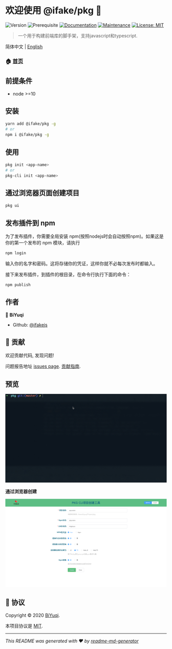 # 欢迎使用 @ifake/pkg 👋
![Version](https://img.shields.io/npm/v/@ifake/pkg)
![Prerequisite](https://img.shields.io/badge/node-%3E%3D10-blue.svg)
[![Documentation](https://img.shields.io/badge/documentation-yes-brightgreen.svg)](https://github.com/ifakejs/pkg#readme)
[![Maintenance](https://img.shields.io/badge/Maintained%3F-yes-green.svg)](https://github.com/ifakejs/pkg/graphs/commit-activity)
[![License: MIT](https://img.shields.io/github/license/ifakejs/@ifake/pkg)](https://github.com/ifakejs/pkg/blob/master/LICENSE)

> 一个用于构建前端库的脚手架，支持javascript和typescript.

简体中文 | [English](https://github.com/ifakejs/pkg/blob/master/README-EN.md)

### 🏠 [首页](https://github.com/ifakejs/pkg#readme)

## 前提条件

- node >=10

## 安装

```sh
yarn add @ifake/pkg -g
# or
npm i @ifake/pkg -g
```

## 使用

```sh
pkg init <app-name>
# or
pkg-cli init <app-name>
```

## 通过浏览器页面创建项目
```sh
pkg ui
```

## 发布插件到 npm
为了发布插件，你需要全局安装 npm(按照nodejs时会自动按照npm)。如果这是你的第一个发布的 npm 模块，请执行
```js
npm login
```
输入你的名字和密码。这将存储你的凭证，这样你就不必每次发布时都输入。

接下来发布插件，到插件的根目录，在命令行执行下面的命令：
```js
npm publish
```

## 作者

👤 **BiYuqi**

* Github: [@ifakejs](https://github.com/ifakejs)

## 🤝 贡献

欢迎贡献代码, 发现问题!

问题报告地址 [issues page](https://github.com/ifakejs/pkg/issues).
[贡献指南](https://github.com/ifakejs/pkg/blob/master/CONTRIBUTION.zh-CN.md).

## 预览

![Pkg Chinese Gif](https://github.com/ifakejs/pkg/raw/master/screenshots/pkg-chinese-mini.gif)

**通过浏览器创建**

![Pkg UI Chinese](https://github.com/ifakejs/pkg/raw/master/screenshots/pkg-ui-cn.png)

## 📝 协议

Copyright © 2020 [BiYuqi](https://github.com/ifakejs).

本项目协议是 [MIT](https://github.com/ifakejs/pkg/blob/master/LICENSE).

***
_This README was generated with ❤️ by [readme-md-generator](https://github.com/kefranabg/readme-md-generator)_
